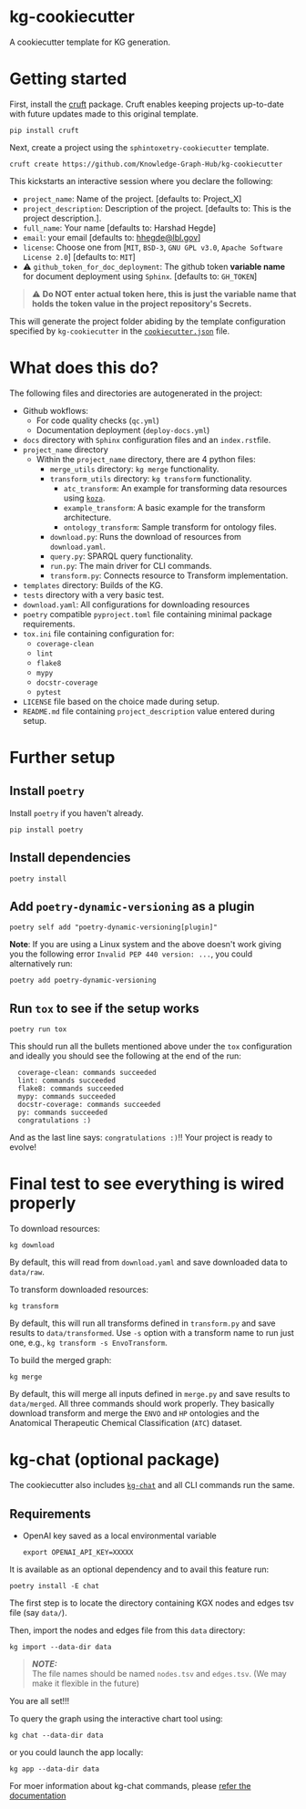# kg-cookiecutter
A cookiecutter template for KG generation.

# Getting started

First, install the [cruft](https://github.com/cruft/cruft) package. Cruft enables keeping projects up-to-date with future updates made to this original template.

```
pip install cruft
```

Next, create a project using the `sphintoxetry-cookiecutter` template.
```
cruft create https://github.com/Knowledge-Graph-Hub/kg-cookiecutter
```

This kickstarts an interactive session where you declare the following:
 - `project_name`: Name of the project. [defaults to: Project_X]
 - `project_description`: Description of the project. [defaults to: This is the project description.].
 - `full_name`: Your name [defaults to: Harshad Hegde]
 - `email`: your email [defaults to: hhegde@lbl.gov]
 - `license`: Choose one from [`MIT`, `BSD-3`, `GNU GPL v3.0`, `Apache Software License 2.0`] [defaults to: `MIT`]
 - ⚠️ `github_token_for_doc_deployment`: The github token **variable name** for document deployment using `Sphinx`. [defaults to: `GH_TOKEN`]
 
 > :warning: **Do NOT enter actual token here, this is just the variable name that holds the token value in the project repository's Secrets.**

This will generate the project folder abiding by the template configuration specified by `kg-cookiecutter` in the [`cookiecutter.json`](https://github.com/Knowledge-Graph-Hub/kg-cookiecutter/blob/main/cookiecutter.json) file. 

# What does this do?

The following files and directories are autogenerated in the project:

 - Github wokflows:
   - For code quality checks (`qc.yml`)
   - Documentation deployment (`deploy-docs.yml`)
 - `docs` directory with `Sphinx` configuration files and an `index.rst`file.
 - `project_name` directory
   - Within the `project_name` directory, there are 4 python files:
     - `merge_utils` directory: `kg merge` functionality.
     - `transform_utils` directory: `kg transform` functionality.
       - `atc_transform`: An example for transforming data resources using [`koza`](https://github.com/monarch-initiative/koza).
       - `example_transform`: A basic example for the transform architecture.
       - `ontology_transform`: Sample transform for ontology files.
     - `download.py`: Runs the download of resources from `download.yaml`.
     - `query.py`: SPARQL query functionality.
     - `run.py`: The main driver for CLI commands.
     - `transform.py`: Connects resource to Transform implementation.
 - `templates` directory: Builds of the KG.
 - `tests` directory with a very basic test.
 - `download.yaml`: All configurations for downloading resources
 - `poetry` compatible `pyproject.toml` file containing minimal package requirements.
 - `tox.ini` file containing configuration for:
   -  `coverage-clean`
   -  `lint`
   -  `flake8`
   -  `mypy`
   -  `docstr-coverage`
   -  `pytest`
- `LICENSE` file based on the choice made during setup. 
- `README.md` file containing `project_description` value entered during setup.

# Further setup

## Install `poetry`
Install `poetry` if you haven't already.
```shell
pip install poetry
```
## Install dependencies
```shell
poetry install
```

## Add `poetry-dynamic-versioning` as a plugin
```shell
poetry self add "poetry-dynamic-versioning[plugin]"
```

**Note**: If you are using a Linux system and the above doesn't work giving you the following error `Invalid PEP 440 version: ...`, you could alternatively run:
```
poetry add poetry-dynamic-versioning
```

## Run `tox` to see if the setup works
```
poetry run tox
```

This should run all the bullets mentioned above under the `tox` configuration and ideally you should see the following at the end of the run:
```shell
  coverage-clean: commands succeeded
  lint: commands succeeded
  flake8: commands succeeded
  mypy: commands succeeded
  docstr-coverage: commands succeeded
  py: commands succeeded
  congratulations :)
```

And as the last line says: `congratulations :)`!! Your project is ready to evolve!

# Final test to see everything is wired properly
To download resources:

```shell
kg download
```

By default, this will read from `download.yaml` and save downloaded data to `data/raw`.

To transform downloaded resources:

```shell
kg transform
```

By default, this will run all transforms defined in `transform.py` and save results to `data/transformed`.  Use `-s` option with a transform name to run just one, e.g., `kg transform -s EnvoTransform`.

To build the merged graph:

```shell
kg merge
```

By default, this will merge all inputs defined in `merge.py` and save results to `data/merged`. All three commands should work properly. They basically download transform and merge the `ENVO` and `HP` ontologies and the Anatomical Therapeutic Chemical Classification (`ATC`) dataset.

# kg-chat (optional package)

The cookiecutter also includes [`kg-chat`](https://github.com/Knowledge-Graph-Hub/kg-chat) and all CLI commands run the same.

## Requirements

- OpenAI key saved as a local environmental variable
  ```shell
  export OPENAI_API_KEY=XXXXX
  ```

It is available as an optional dependency and to avail this feature run:

```shell
poetry install -E chat
```

The first step is to locate the directory containing KGX nodes and edges tsv file (say `data/`).

Then, import the nodes and edges file from this `data` directory:

```shell
kg import --data-dir data
```
> **_NOTE:_**  
> The file names should be named `nodes.tsv` and `edges.tsv`. (We may make it flexible in the future)


You are all set!!!

To query the graph using the interactive chart tool using:

```shell
kg chat --data-dir data
```

or you could launch the app locally:
```shell
kg app --data-dir data
```

For moer information about kg-chat commands, please [refer the documentation](https://kghub.org/kg-chat/)